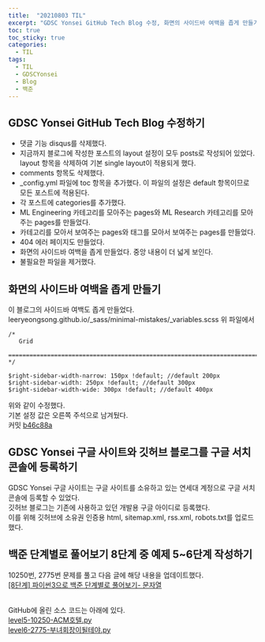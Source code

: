 ```yaml
---
title:  "20210803 TIL"
excerpt: "GDSC Yonsei GitHub Tech Blog 수정, 화면의 사이드바 여백을 좁게 만들기, GDSC Yonsei 구글 사이트와 깃허브 블로그를 구글 서치 콘솔에 등록하기, 백준 단계별로 풀어보기 8단계 중 예제 5~6단계 작성(10250번, 2775번)"
toc: true
toc_sticky: true
categories:
  - TIL
tags:
  - TIL
  - GDSCYonsei
  - Blog
  - 백준
---
```


## GDSC Yonsei GitHub Tech Blog 수정하기
- 댓글 기능 disqus를 삭제했다.  
- 지금까지 블로그에 작성한 포스트의 layout 설정이 모두 posts로 작성되어 있었다.  
layout 항목을 삭제하여 기본 single layout이 적용되게 했다.  
- comments 항목도 삭제했다.  
- \_config.yml 파일에 toc 항목을 추가했다. 이 파일의 설정은 default 항목이므로 모든 포스트에 적용된다.  
- 각 포스트에 categories를 추가했다.  
- ML Engineering 카테고리를 모아주는 pages와 ML Research 카테고리를 모아주는 pages를 만들었다.  
- 카테고리를 모아서 보여주는 pages와 태그를 모아서 보여주는 pages를 만들었다.  
- 404 에러 페이지도 만들었다.  
- 화면의 사이드바 여백을 좁게 만들었다. 중앙 내용이 더 넓게 보인다.  
- 불필요한 파일을 제거했다.  

## 화면의 사이드바 여백을 좁게 만들기
이 블로그의 사이드바 여백도 좁게 만들었다.  
leeryeongsong.github.io\/\_sass/minimal-mistakes/\_variables.scss
위 파일에서  
```
/*
   Grid
   ========================================================================== */

$right-sidebar-width-narrow: 150px !default; //default 200px
$right-sidebar-width: 250px !default; //default 300px
$right-sidebar-width-wide: 300px !default; //default 400px

```
위와 같이 수정했다.  
기본 설정 값은 오른쪽 주석으로 남겨뒀다.  
커밋 [b46c88a](https://github.com/leeryeongsong/leeryeongsong.github.io/commit/b46c88a2e67bb4ca20f9a713eb8b56adf46c3794#diff-64403f4886cbe564a5f8ce4c49a05890d5f6639fe9d6ec4cffea27d352b88895)

## GDSC Yonsei 구글 사이트와 깃허브 블로그를 구글 서치 콘솔에 등록하기
GDSC Yonsei 구글 사이트는 구글 사이트를 소유하고 있는 연세대 계정으로 구글 서치 콘솔에 등록할 수 있었다.  
깃허브 블로그는 기존에 사용하고 있던 개발용 구글 아이디로 등록했다.  
이를 위해 깃허브에 소유권 인증용 html, sitemap.xml, rss.xml, robots.txt를 업로드했다.  


## 백준 단계별로 풀어보기 8단계 중 예제 5\~6단계 작성하기  
10250번, 2775번 문제를 풀고 다음 글에 해당 내용을 업데이트했다.    
[[8단계] 파이썬3으로 백준 단계별로 풀어보기- 문자열](https://leeryeongsong.github.io/baekjoon/baekjoon-step-by-step-python3-step8/)  
<br>

GitHub에 올린 소스 코드는 아래에 있다.  
[level5-10250-ACM호텔.py](https://github.com/leeryeongsong/baekjoon-step-by-step-python3/blob/main/step8/level5-10250-ACM%ED%98%B8%ED%85%94.py)  
[level6-2775-부녀회장이될테야.py](https://github.com/leeryeongsong/baekjoon-step-by-step-python3/blob/main/step8/level6-2775-%EB%B6%80%EB%85%80%ED%9A%8C%EC%9E%A5%EC%9D%B4%EB%90%A0%ED%85%8C%EC%95%BC.py)
<br>
<br>
